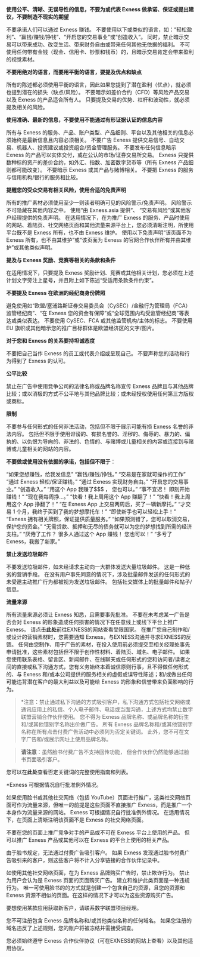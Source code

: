 **使用公平、清晰、无误导性的信息，不要为或代表 Exness 做承诺、保证或提出建议，不要制造不现实的期望**
 
不要承诺人们可以通过 Exness 赚钱。 不要使用以下或类似的语言，如：“轻松盈利”、“赢钱/赚钱/挣钱”、“开启您的交易事业”或“创造收入”。 同时，禁止暗示交易可以带来成功、改变生活、带来财务自由或带来任何其他无依据的福利。
不可使用任何带有金钱（现金、信用卡、钞票和钱币）的，且暗示交易肯定会带来盈利的视觉素材。

**不要用绝对的语言，而要用平衡的语言，要提及优点和缺点**
 
所有的陈述都必须使用平衡的语言，因此如果您提到了潜在盈利（优点），就必须也提到潜在的损失（缺点/风险）。 不要暗示如差价合约（CFD）等风险产品交易以及 Exness 的产品适合所有人。
只要提及交易的优势、杠杆和波动性，就必须提及相关的风险。

**使用准确、最新的信息，不要使用不能通过有形证据认证的信息内容**
 
所有与 Exness 的服务、产品、账户类型、产品细则、平台以及其他相关的信息必须始终是最新信息且内容必须相关。 不要广告 Exness 提供交易信号、自动交易、机器人、投资建议或投资组合/资金管理服务。
不要发布任何信息暗示 Exness 的产品可以实体交付，或在公认的市场/证券交易所交易。 Exness 只提供数种标的资产的差价合约，如外汇、指数、加密数字货币等（所有 Exness 产品细则都可能改变）。
不要暗示 Exness 或其产品与赌博相关。 不要把 Exness 的服务与信用机构/银行的服务相比较。

**提醒您的受众交易有相关风险，使用合适的免责声明**
 
所有的推广素材必须使用至少一则读者明确可见的风险警示/免责声明。 风险警示不可隐藏在其他内容之中。 使用“由 Exness.asia 提供“、 “交易有风险”或其他客户经理提供的免责声明。
在适用情况下，在为推广 Exness 的服务、产品时使用的网站、着陆页、社交网络页面和其他流量来源平台上，您必须清晰注明，所使用平台既不是 Exness 所有，也不由 Exness 维护。 使用以下免责声明“该页面不为 Exness 所有，也不由其维护”或“该页面为 Exness 的官网合作伙伴所有并由其维护”或其他类似声明。

**提及与 Exness 奖励、竞赛等相关的条款和条件**
 
在适用情况下，只要提及 Exness 奖励计划、竞赛或其他相关计划，您必须在上述计划文字旁注上星号，并且附上如下陈述“受适用条款条件约束”。

**不要提及 Exness 在欧洲的经纪商身份牌照**
 
避免使用如“欧盟/塞浦路斯证券交易委员会（CySEC）/金融行为管理局（FCA）监管经纪商”、“在 Exness 您的资金有保障”或“全球范围内均受监管经纪商”等表达或类似表达。 不要使用 CySEC、FCA 或其他监管机构/主体的标志。 不要使用 EU 旗帜或其他暗示您的推广目标群体是欧盟经济区的文字/图片。

**对于您和 Exness 的关系要持坦诚态度**

不要把自己当作 Exness 的员工或代表介绍或呈现自己。 不要声称您的活动和行为得到了 Exness 的认可。

**公平比较**

禁止在广告中使用竞争公司的法律名称或品牌名称宣传 Exness 品牌且与其他品牌比较；或以消极的方式不公平地与其他品牌比较；或未经授权使用任何第三方版权或商标。

**限制**

不要参与任何形式的任何非法活动，包括但不限于展示可能有损 Exness 名誉的非法内容。 包括但不限于使用诽谤的、有损名誉的、淫秽的、侮辱的、暴力的、偏执的、以仇恨为导向的、非法的、色情的、与赌博或儿童相关的内容或连接到与赌博或儿童相关的网站的内容。

**不要做或使用没有依据的承诺，包括但不限于**：

“如果您想赚钱，给我发信息”
“赢钱/赚钱/挣钱。”
“交易是在家就可操作的工作”
“通过 Exness 轻松/保证赚钱。”
“通过 Exness 实现财务自由。”
“开启您的交易事业。”
“创造收入。”
“用这个 App 我赚了$$$ ， 您也可以。”
“事不宜迟！ 即刻开始赚钱！“
“现在我每周挣…。”
“快看！我上周用这个 App 赚翻了！”
“快看！我上周用这个 App 挣翻了！”
“在 Exness App 上交易两周后，买了一辆新摩托。”
“才交易 1 个月，我终于买到了我的梦想摩托车！”
“即使新手也可以轻松上手！”
“Exness 拥有相关牌照，保证提供质量服务。”
“如果预测错了，您可以取消交易，保护您的资金。”
“无需贷款、抵押和无尽的债务就可以为您的梦想找到所需的经济支柱。”
“厌倦了工作？ 很多人通过这个 App 赚钱！ 您也可以！”
“多亏了 Exness，我搬了新家。”

**禁止发送垃圾邮件**

不要发送垃圾邮件，如未经请求主动向一大群体发送大量垃圾邮件。 这是一种低劣的营销手段。 在没有用户事先同意的情况下，涉及批量邮件发送的任何形式的未受邀主动推广行为都被视为发送垃圾邮件。 包括社交媒体上的批量邮件和帖子/信息。

**流量来源**

所有流量来源必须让 Exness 知悉，且需要事先批准。 不要在未考虑某一广告是否会对 Exness 的形象造成任何损害的情况下在任意线上或线下平台上推广 Exness。
请点击**此处**前往EXNESS的网站查看受限国家。
在推广您自己制作和/或设计的营销素材时，您需要通知 Exness，与EXNESS沟通并寻求EXNESS的反馈。 任何由您制作、用于广告的素材，在投入使用前必须提交至相关经理处事先申请批准，这些素材包括但不限于创作性材料、着陆页、域名、电子邮件。
如果您使用联系表格、留言区、新闻邮件、在线聊天或任何形式的您和访问者/读者之间的直接或私下沟通方式，您有义务始终本着诚信原则行事，且不得做任何形式的、与 Exness 和/或本公司提供的服务相关的虚假或误导性陈述；和/或做出任何可能违背潜在客户的最大利益以及可能给 Exness 的形象和信誉带来负面影响的行为。
> *注意：禁止通过私下沟通的方式吸引客户，私下沟通方式包括社交网络或通讯应用上的私信、个人电子邮件、电话或当面沟通，上述方式均禁止数字联盟营销合作伙伴使用。
您不得为 Exness 品牌名称、或品牌名称的衍生和/或其他错别字名称出价做广告。 所有 Exness 品牌名称和/或其他错别字名称在所有点击付费广告活动中必须列为否定关键词。 此外，您不可在文字广告和/或展示网址上使用品牌名称。

> **请注意**：虽然脸书付费广告不支持回传功能， 但合作伙伴仍然能够通过脸书页面吸引客户。

您可以在**此处**查看否定关键词的完整使用指南和列表。

*Exness 可根据情况自行批准例外情况。

如果使用脸书或其他社交网络（包括 YouTube）页面进行推广，这类社交网络页面可作为流量来源，但唯一的前提是这些页面不直接推广 Exness，而是推广一个本身作为流量来源的网站。 Exness 可根据情况自行批准例外情况。 在适用情况下，在页面上清晰注明该页面不是 Exness 的社交网络页面。

不要在您的页面上推广竞争对手的产品或不可在 Exness 平台上使用的产品。 但可以推广 Exness 产品或其他可以在 Exness 的平台上使用的相关产品。

由于脸书规定，无法通过付费广告吸引客户。 如果 Exness 发现通过脸书付费广告吸引来的客户，则这些客户将不计入分享链接的合作伙伴记录中。

如使用其他社交网络页面，在为 Exness 品牌购买广告时，禁止欺诈行为。 禁止为用户会认为是 Exness 页面的页面购买广告。 建立和维护此类页面是一种违规行为。 唯一可使用脸书的的方式就是创建一个包含自己的资源，且您的资源和 Exness 资源不相似的页面。在这样的情况下才可以为这些资源购买广告。

要想使用某款应用获取新客户，请联系数字联盟项目经理。

您不可注册包含 Exness 品牌名称和/或其他类似名称的任何域名。 如果您注册的域名违反了上述规则，您的账户将被冻结并需接受调查。

您必须始终遵守 Exness 合作伙伴协议（可在EXNESS的网站上查看）以及其他适用协议。